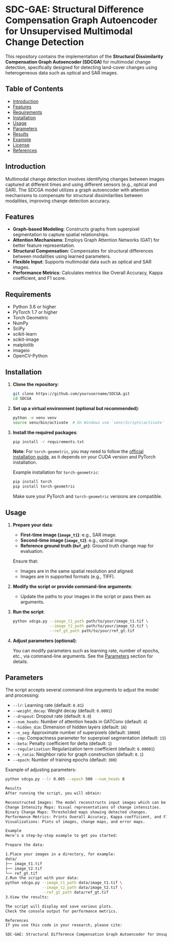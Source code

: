# SDC-GAE: Structural Difference Compensation Graph Autoencoder for Unsupervised Multimodal Change Detection

This repository contains the implementation of the **Structural Dissimilarity Compensation Graph Autoencoder (SDCGA)** for multimodal change detection, specifically designed for detecting land-cover changes using heterogeneous data such as optical and SAR images.

## Table of Contents

- [Introduction](#introduction)
- [Features](#features)
- [Requirements](#requirements)
- [Installation](#installation)
- [Usage](#usage)
- [Parameters](#parameters)
- [Results](#results)
- [Example](#example)
- [License](#license)
- [References](#references)

## Introduction

Multimodal change detection involves identifying changes between images captured at different times and using different sensors (e.g., optical and SAR). The SDCGA model utilizes a graph autoencoder with attention mechanisms to compensate for structural dissimilarities between modalities, improving change detection accuracy.

## Features

- **Graph-based Modeling**: Constructs graphs from superpixel segmentation to capture spatial relationships.
- **Attention Mechanisms**: Employs Graph Attention Networks (GAT) for better feature representation.
- **Structural Compensation**: Compensates for structural differences between modalities using learned parameters.
- **Flexible Input**: Supports multimodal data such as optical and SAR images.
- **Performance Metrics**: Calculates metrics like Overall Accuracy, Kappa coefficient, and F1 score.

## Requirements

- Python 3.6 or higher
- PyTorch 1.7 or higher
- Torch Geometric
- NumPy
- SciPy
- scikit-learn
- scikit-image
- matplotlib
- imageio
- OpenCV-Python

## Installation

1. **Clone the repository**:

    ```bash
    git clone https://github.com/yourusername/SDCGA.git
    cd SDCGA
    ```

2. **Set up a virtual environment (optional but recommended)**:

    ```bash
    python -m venv venv
    source venv/bin/activate  # On Windows use `venv\Scripts\activate`
    ```

3. **Install the required packages**:

    ```bash
    pip install -r requirements.txt
    ```

    **Note**: For `torch-geometric`, you may need to follow the [official installation guide](https://pytorch-geometric.readthedocs.io/en/latest/notes/installation.html), as it depends on your CUDA version and PyTorch installation.

    Example installation for `torch-geometric`:

    ```bash
    pip install torch
    pip install torch-geometric
    ```

    Make sure your PyTorch and `torch-geometric` versions are compatible.

## Usage

1. **Prepare your data**:

    - **First-time image (`image_t1`)**: e.g., SAR image.
    - **Second-time image (`image_t2`)**: e.g., optical image.
    - **Reference ground truth (`Ref_gt`)**: Ground truth change map for evaluation.

    Ensure that:

    - Images are in the same spatial resolution and aligned.
    - Images are in supported formats (e.g., TIFF).

2. **Modify the script or provide command-line arguments**:

    - Update the paths to your images in the script or pass them as arguments.

3. **Run the script**:

    ```bash
    python sdcga.py --image_t1_path path/to/your/image_t1.tif \
                    --image_t2_path path/to/your/image_t2.tif \
                    --ref_gt_path path/to/your/ref_gt.tif
    ```

4. **Adjust parameters (optional)**:

    You can modify parameters such as learning rate, number of epochs, etc., via command-line arguments. See the [Parameters](#parameters) section for details.

## Parameters

The script accepts several command-line arguments to adjust the model and processing:

- `--lr`: Learning rate (default: `0.01`)
- `--weight_decay`: Weight decay (default: `0.0001`)
- `--dropout`: Dropout rate (default: `0.0`)
- `--num_heads`: Number of attention heads in GATConv (default: `4`)
- `--hidden_dim`: Dimension of hidden layers (default: `16`)
- `--n_seg`: Approximate number of superpixels (default: `10000`)
- `--cmp`: Compactness parameter for superpixel segmentation (default: `15`)
- `--beta`: Penalty coefficient for delta (default: `1`)
- `--regularization`: Regularization term coefficient (default: `0.00001`)
- `--k_ratio`: Neighbor ratio for graph construction (default: `0.1`)
- `--epoch`: Number of training epochs (default: `300`)

Example of adjusting parameters:

```bash
python sdcga.py --lr 0.005 --epoch 500 --num_heads 8

Results
After running the script, you will obtain:

Reconstructed Images: The model reconstructs input images which can be visualized.
Change Intensity Maps: Visual representations of change intensities.
Binary Change Maps: Thresholded maps showing detected changes.
Performance Metrics: Prints Overall Accuracy, Kappa coefficient, and F1 score.
Visualizations: Plots of images, change maps, and error maps.

Example
Here’s a step-by-step example to get you started:

Prepare the data:

1.Place your images in a directory, for example:
data/
├── image_t1.tif
├── image_t2.tif
└── ref_gt.tif
2.Run the script with your data:
python sdcga.py --image_t1_path data/image_t1.tif \
                --image_t2_path data/image_t2.tif \
                --ref_gt_path data/ref_gt.tif
3.View the results:

The script will display and save various plots.
Check the console output for performance metrics.

References
If you use this code in your research, please cite:

SDC-GAE: Structural Difference Compensation Graph Autoencoder for Unsupervised Multimodal Change Detection DOI:10.1109/TGRS.2024.3396141
